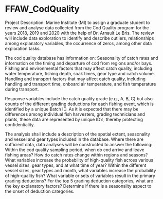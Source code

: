 # FFAW_CodQuality

Project Description:
Marine Institute (MI) to assign a graduate student to review and analyse data collected from the Cod Quality program for the years 2018, 2019 and 2020 with the help of Dr. Arnault Le Bris. The review will include data exploration to identify and describe outliers, relationships among explanatory variables, the occurrence of zeros, among other data exploration tasks.
 
The cod quality database has information on:
Seasonality of catch rates and information on the timing and departure of cod from regions and/or bays.
Fishing and environmental factors that may affect catch quality, including water temperature, fishing depth, soak times, gear type and catch volume.
Handling and transport factors that may affect catch quality, including handling and transport time, onboard air temperature, and fish temperature during transport.
 
Response variables include the catch quality grade (e.g., A, B, C) but also counts of the different grading deductions for each fishing event, which is identified by a unique Batch ID. 
As it is expected that there may be differences among individual fish harvesters, grading technicians and plants, these data are represented by unique ID’s, thereby protecting confidentiality.
 
The analysis shall include a description of the spatial extent, seasonality and vessel and gear types included in the database. Where there are sufficient data, data analyses will be constructed to answer the following:
Within the cod quality sampling period, when do cod arrive and leave fishing areas? How do catch rates change within regions and seasons?
What variables increase the probability of high-quality fish across various vessel sizes, gear types, and at what time of year?
Within the different vessel sizes, gear types and month, what variables increase the probability of high-quality fish?
What variable or sets of variables result in the primary grading deductions?
For the top 5 grading deduction categories, what are the key explanatory factors?
Determine if there is a seasonality aspect to the onset of deduction categories.
